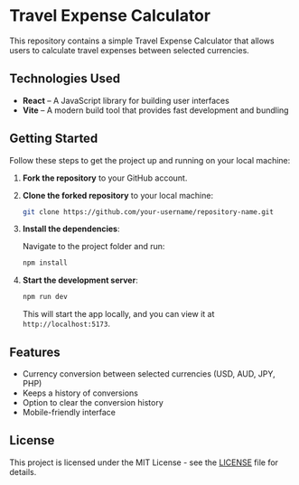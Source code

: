 # Travel Expense Calculator

This repository contains a simple Travel Expense Calculator that allows users to calculate travel expenses between selected currencies.

## Technologies Used

- **React** – A JavaScript library for building user interfaces
- **Vite** – A modern build tool that provides fast development and bundling

## Getting Started

Follow these steps to get the project up and running on your local machine:

1. **Fork the repository** to your GitHub account.
2. **Clone the forked repository** to your local machine:

    ```bash
    git clone https://github.com/your-username/repository-name.git
    ```

3. **Install the dependencies**:

    Navigate to the project folder and run:

    ```bash
    npm install
    ```

4. **Start the development server**:

    ```bash
    npm run dev
    ```

    This will start the app locally, and you can view it at `http://localhost:5173`.

## Features

- Currency conversion between selected currencies (USD, AUD, JPY, PHP)
- Keeps a history of conversions
- Option to clear the conversion history
- Mobile-friendly interface

## License

This project is licensed under the MIT License - see the [LICENSE](LICENSE) file for details.
